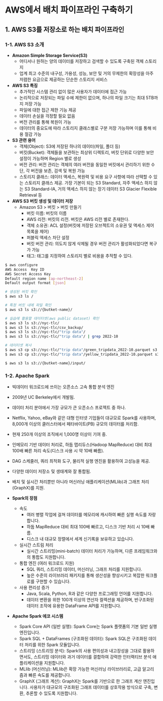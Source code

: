 # AWS에서 배치 파이프라인 구축하기

## 1. AWS S3를 저장소로 하는 배치 파이프라인

### 1-1. AWS S3 소개

 - __Amazon Simple Storage Service(S3)__
    - 어디서나 원하는 양의 데이터를 저장하고 검색할 수 있도록 구축된 객체 스토리지
    - 업계 최고 수준의 내구성, 가용성, 성능, 보안 및 거의 무제한의 확장성을 아주 저렴한 요금으로 제공하는 단순한 스토리지 서비스
 - __AWS S3 특징__
    - 추가적인 시스템 관리 없이 많은 사용자가 데이터에 접근 가능
    - 논리적으로 저장되는 파일 수에 제한이 없으며, 하나의 파일 크기는 최대 5TB까지 저장 가능
    - 파일에 대한 접근 제한 기능 제공
    - 데이터 손실을 걱정할 필요 없음
    - 버전 관리를 통해 복원이 가능
    - 데이터의 중요도에 따라 스토리지 클래스별로 구분 저장 가능하며 이를 통해 비용 절감 가능
 - __S3 관련 용어__
    - 객체(Object): S3에 저장된 하나의 데이터(파일, 폴더 등)
    - 버킷(Bucket): 객체들을 보관하는 최상위 디렉토리, 버킷 단위로 다양한 보안 설정이 가능하며 Region 별로 생성
    - 버전 관리: 버전 관리는 객체의 여러 버전을 동일한 버킷에서 관리하기 위한 수단, 각 버전을 보존, 검색 및 복원 가능
    - 스토리지 클래스: 데이터 액세스, 복원력 및 비용 요구 사항에 따라 선택할 수 있는 스토리지 클래스 제공. 가장 기본이 되는 S3 Standard, 자주 액세스 하지 않는 S3 Standard-IA, 거의 액세스 하지 않는 장기 데이터 S3 Glacier Flexible Retrieval 등
 - __AWS S3 버킷 생성 및 데이터 저장__
    - Amazon S3 > 버킷 > 버킷 만들기
        - 버킷 이름: 버킷의 이름
        - AWS 리전: 버킷의 리전. 버킷은 AWS 리전 별로 존재한다.
        - 객체 소유권: ACL 설정(버킷에 저장된 오브젝트의 소유권 및 액세스 제어 목록을 제어)
        - 퍼블릭 액세스 차단 설정
        - 버킷 버전 관리: 의도치 않게 삭제될 경우 버전 관리가 활성화되었다면 복구가 가능
        - 태그: 태그를 지정하여 스토리지 별로 비용을 추적할 수 있다.
```bash
$ aws configure
AWS Access  Key ID
AWS Secret Access Key
Default region name [ap-northeast-2]
Default output format [json]

# 생성된 버킷 확인
$ aws s3 ls /

# 특정 버킷 내에 파일 확인
$ aws s3 ls s3://{butket-name}/

# 실습에 활용할 데이터셋(aws public dataset) 확인
$ aws s3 ls s3://nyc-tlc/
$ aws s3 ls s3://nyc-tlc/csv_backup/
$ aws s3 ls s3://nyc-tlc/"trip data"/
$ aws s3 ls s3://nyc-tlc/"trip data"/ | grep 2022-10

# 데이터셋 복사
$ aws s3 cp s3://nyc-tlc/"trip data"/green_tripdata_2022-10.parquet s3://{butket-name}/input/green_tripdata_2022-10.parquet
$ aws s3 cp s3://nyc-tlc/"trip data"/yellow_tripdata_2022-10.parquet s3://{butket-name}/input/yellow_tripdata_2022-10.parquet

$ aws s3 ls s3://{butket-name}/input/
```

### 1-2. Apache Spark

 - 빅데이터 워크로드에 쓰이는 오픈소스 고속 통합 분석 엔진
 - 2009년 UC Berkeley에서 개발됨.
 - 데이터 처리 분야에서 가장 규모가 큰 오픈소스 프로젝트 중 하나.
 - Netflix, Yahoo, eBay와 같은 대형 인터넷 기업들이 대규모로 Spark를 사용하며, 8,000개 이상의 클러스터에서 페타바이트(PB) 규모의 데이터를 처리함.
 - 현재 250개 이상의 조직에서 1,000명 이상이 기여 중.
 - 인메모리 기반 데이터 처리로, 하둡 맵리듀스(Hadoop MapReduce) 대비 최대 100배 빠른 처리 속도(디스크 사용 시 약 10배 빠름).
 - DAG 스케줄러, 쿼리 최적화 도구, 물리적 실행 엔진을 활용하여 고성능을 제공.
 - 다양한 데이터 저장소 및 생태계와 잘 통합됨.
 - 배치 및 실시간 처리뿐만 아니라 머신러닝 애플리케이션(MLlib)과 그래프 처리(GraphX)를 지원.

 - __Spark의 장점__
    - 속도
        - 여러 병렬 작업에 걸쳐 데이터를 메모리에 캐시하여 빠른 실행 속도를 자랑합니다.
        - 하둡 MapReduce 대비 최대 100배 빠르고, 디스크 기반 처리 시 10배 빠름.
        - 디스크 내 대규모 정렬에서 세계 신기록을 보유하고 있습니다.
    - 실시간 스트림 처리
        - 실시간 스트리밍(mini-batch) 데이터 처리가 가능하며, 다른 프레임워크와의 통합도 지원합니다.
    - 통합 엔진 (여러 워크로드 지원)
        - SQL 쿼리, 스트리밍 데이터, 머신러닝, 그래프 처리를 지원합니다.
        - 높은 수준의 라이브러리 패키지를 통해 생산성을 향상시키고 복잡한 워크플로를 구현할 수 있습니다.
    - 사용 편리성 증가
        - Java, Scala, Python, R과 같은 다양한 프로그래밍 언어를 지원합니다.
        - 데이터 변환을 위한 100개 이상의 연산자 컬렉션을 제공하며, 반구조화된 데이터 조작에 유용한 DataFrame API를 지원합니다.
 - __Apache Spark 에코 시스템__
    - Spark Core API (일반 실행): Spark Core는 Spark 플랫폼의 기본 일반 실행 엔진입니다.
    - Spark SQL + DataFrames (구조화된 데이터): Spark SQL은 구조화된 데이터 처리를 위한 Spark 모듈입니다.
    - 스트리밍 (스트리밍 분석): Spark의 사용 편의성과 내고장성을 그대로 활용하면서도, 스트리밍 데이터와 과거 데이터를 결합하여 강력한 인터랙티브 분석 애플리케이션을 지원합니다.
    - MLlib (머신러닝): MLlib은 확장 가능한 머신러닝 라이브러리로, 고급 알고리즘과 빠른 속도를 제공합니다.
    - GraphX (그래프 계산): GraphX는 Spark를 기반으로 한 그래프 계산 엔진입니다. 사용자가 대규모의 구조화된 그래프 데이터를 상호작용 방식으로 구축, 변환, 추론할 수 있도록 지원합니다.


